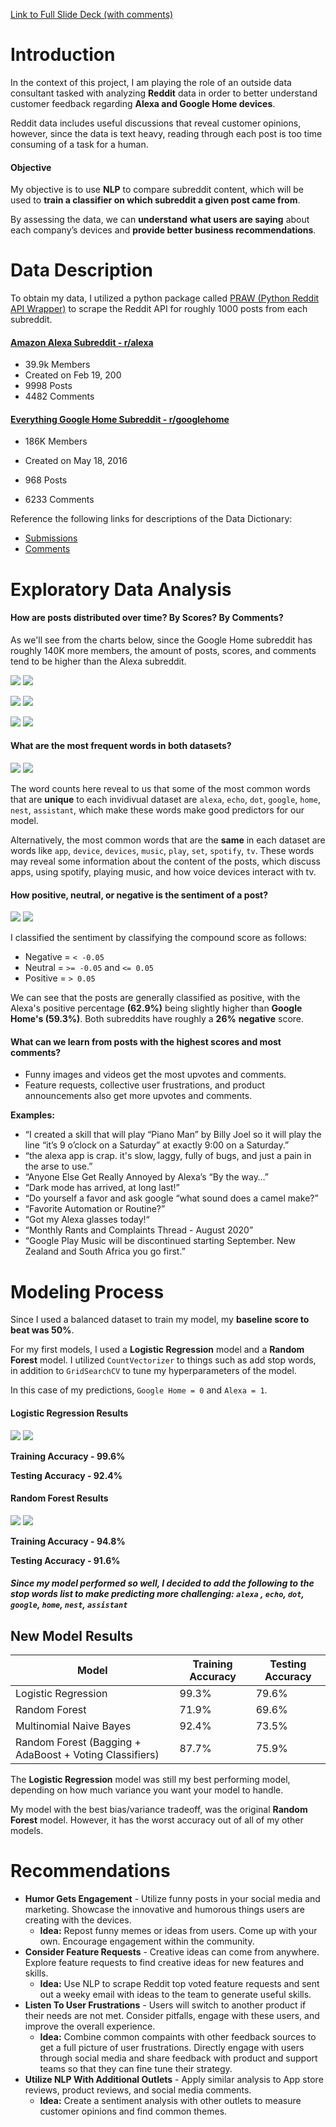 [Link to Full Slide Deck (with comments)](https://docs.google.com/presentation/d/1zF-Ks9rmsYUv2dtZwkdY6UG-0l-4HsDpkpiLjPmbJOs/edit?usp=sharing)

# Introduction

In the context of this project, I am playing the role of an outside data consultant tasked with analyzing **Reddit** data in order to better understand customer feedback regarding **Alexa and Google Home devices**. 

Reddit data includes useful discussions that reveal customer opinions, however, since the data is text heavy, reading through each post is too time consuming of a task for a human.

#### Objective 

My objective is to use **NLP** to compare subreddit content, which will be used to **train a classifier on which subreddit a given post came from**. 

By assessing the data, we can **understand** **what users are saying** about each company’s devices and **provide better business recommendations**. 

# Data Description

To obtain my data, I utilized a python package called [PRAW (Python Reddit API Wrapper)](https://praw.readthedocs.io/en/latest/index.html) to scrape the Reddit API for roughly 1000 posts from each subreddit.

#### [Amazon Alexa Subreddit - r/alexa](https://www.reddit.com/r/alexa/) 

* 39.9k Members
* Created on Feb 19, 200
* 9998 Posts
* 4482 Comments

#### [Everything Google Home Subreddit - r/googlehome](https://www.reddit.com/r/googlehome/)

* 186K Members

* Created on May 18, 2016

* 968 Posts 

* 6233 Comments

  

Reference the following links for descriptions of the Data Dictionary:

* [Submissions](https://praw.readthedocs.io/en/latest/code_overview/models/submission.html)
* [Comments](https://praw.readthedocs.io/en/latest/code_overview/models/comment.html) 

# Exploratory Data Analysis

#### How are posts distributed over time? By Scores? By Comments?

As we'll see from the charts below, since the Google Home subreddit has roughly 140K more members, the amount of posts, scores, and comments tend to be higher than the Alexa subreddit. 

<img src="https://git.generalassemb.ly/Jmizraji/project_3/blob/master/imgs/alexa_posts.jpeg"/> 

<img src="https://git.generalassemb.ly/Jmizraji/project_3/blob/master/imgs/google_posts.jpeg"/>

<img src="https://git.generalassemb.ly/Jmizraji/project_3/blob/master/imgs/alexa_scores.jpeg"/> <img src="https://git.generalassemb.ly/Jmizraji/project_3/blob/master/imgs/google_scores.jpeg"/> 

<img src="https://git.generalassemb.ly/Jmizraji/project_3/blob/master/imgs/alexa_comments_box.jpeg"/> 

<img src="https://git.generalassemb.ly/Jmizraji/project_3/blob/master/imgs/google_comments_box.jpeg"/>  

#### What are the most frequent words in both datasets?

<img src="https://git.generalassemb.ly/Jmizraji/project_3/blob/master/imgs/alexa_most_freq_1.jpeg"/>  

<img src="https://git.generalassemb.ly/Jmizraji/project_3/blob/master/imgs/google_most_freq_1.jpeg"/>  

The word counts here reveal to us that some of the most common words that are **unique** to each invidivual dataset are `alexa`, `echo`, `dot`, `google`, `home`, `nest`, `assistant`, which make these words make good predictors for our model.

Alternatively, the most common words that are the **same** in each dataset are words like `app`, `device`, `devices`, `music`, `play`, `set`, `spotify`, `tv`. These words may reveal some information about the content of the posts, which discuss apps, using spotify, playing music, and how voice devices interact with tv. 

#### How positive, neutral, or negative is the sentiment of a post?

<img src="https://git.generalassemb.ly/Jmizraji/project_3/blob/master/imgs/alexa_sentiment_compound.jpeg"/>  

<img src="https://git.generalassemb.ly/Jmizraji/project_3/blob/master/imgs/google_sentiment_compound.jpeg"/>  

I classified the sentiment by classifying the compound score as follows:

* Negative =  `< -0.05`
* Neutral =  `>= -0.05` and `<= 0.05`
* Positive = `> 0.05` 

We can see that the posts are generally classified as positive, with the Alexa's positive percentage **(62.9%)** being slightly higher than **Google Home's (59.3%)**. Both subreddits have roughly a **26%** **negative** score. 

#### What can we learn from posts with the highest scores and most comments?

* Funny images and videos get the most upvotes and comments. 
* Feature requests, collective user frustrations, and product announcements also get more upvotes and comments.

**Examples:**

* “I created a skill that will play “Piano Man” by Billy Joel so it will play the line “it’s 9 o’clock on a Saturday” at exactly 9:00 on a Saturday.”
* “the alexa app is crap. it's slow, laggy, fully of bugs, and just a pain in the arse to use.”
* “Anyone Else Get Really Annoyed by Alexa’s “By the way…”
* “Dark mode has arrived, at long last!”
* “Do yourself a favor and ask google “what sound does a camel make?”	
* “Favorite Automation or Routine?”
* “Got my Alexa glasses today!“
* “Monthly Rants and Complaints Thread - August 2020”
* “Google Play Music will be discontinued starting September. New Zealand and South Africa you go first.”

# Modeling Process

Since I used a balanced dataset to train my model, my **baseline score to beat was 50%**. 

For my first models, I used a **Logistic Regression** model and a **Random Forest** model. I utilized `CountVectorizer` to things such as add stop words, in addition to `GridSearchCV` to tune my hyperparameters of the model. 

In this case of my predictions, `Google Home = 0` and `Alexa = 1`.

#### Logistic Regression Results

<img src="https://git.generalassemb.ly/Jmizraji/project_3/blob/master/imgs/log_reg1_curve.jpeg"/> 

<img src="https://git.generalassemb.ly/Jmizraji/project_3/blob/master/imgs/log_reg1_confusion_norm.jpeg"/> 

**Training Accuracy  - 99.6%**

**Testing Accuracy - 92.4%**

#### Random Forest Results

<img src="https://git.generalassemb.ly/Jmizraji/project_3/blob/master/imgs/rf1_curve.jpeg"/> 

<img src="https://git.generalassemb.ly/Jmizraji/project_3/blob/master/imgs/rand_forest_confusion_norm.jpeg"/> 

**Training Accuracy  - 94.8%**

**Testing Accuracy - 91.6%**

##### Since my model performed so well, I decided to add the following to the stop words list to make predicting more challenging:  `alexa` , `echo`,  `dot`, `google`, `home`, `nest`, `assistant`

## New Model Results

| Model                                                    | Training Accuracy | Testing Accuracy |
| -------------------------------------------------------- | ----------------- | ---------------- |
| Logistic Regression                                      | 99.3%             | 79.6%            |
| Random Forest                                            | 71.9%             | 69.6%            |
| Multinomial Naive Bayes                                  | 92.4%             | 73.5%            |
| Random Forest  (Bagging + AdaBoost + Voting Classifiers) | 87.7%             | 75.9%            |

The **Logistic Regression** model was still my best performing model, depending on how much variance you want your model to handle.  

My model with the best bias/variance tradeoff, was the original **Random Forest** model. However, it has the worst accuracy out of all of my other models. 

# Recommendations 

* **Humor Gets Engagement** - Utilize funny posts in your social media and marketing. Showcase the innovative and humorous things users are creating with the devices.
  * **Idea:** Repost funny memes or ideas from users. Come up with your own. Encourage engagement within the community.
* **Consider Feature Requests** - Creative ideas can come from anywhere. Explore feature requests to find creative ideas for new features and skills. 
  * **Idea:** Use NLP to scrape Reddit top voted feature requests and sent out a weeky email with ideas to the team to generate useful skills.  
* **Listen To User Frustrations** - Users will switch to another product if their needs are not met. Consider pitfalls, engage with these users, and improve the overall experience.
  * **Idea:** Combine common compaints with other feedback sources to get a full picture of user frustrations. Directly engage with users through social media and share feedback with product and support teams so that they can fine tune their strategy.
* **Utilize NLP With Additional Outlets** - Apply similar analysis to App store reviews, product reviews, and social media comments.
  * **Idea:** Create a sentiment analysis with other outlets to measure customer opinions and find common themes. 

